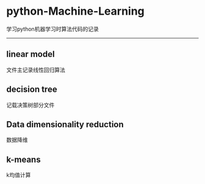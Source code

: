 # python-Machine-Learning
学习python机器学习时算法代码的记录
***

## linear model 

文件主记录线性回归算法

## decision tree 

记载决策树部分文件

## Data dimensionality reduction 

数据降维

## k-means 

k均值计算
